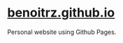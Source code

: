 # <a href="https://benoitrz.github.io/">benoitrz.github.io<a>

Personal website using Github Pages.
